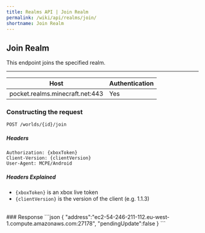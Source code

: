 ```yaml
---
title: Realms API | Join Realm
permalink: /wiki/api/realms/join/
shortname: Join Realm
---
```

## Join Realm
This endpoint joins the specified realm.

---

|Host|Authentication|
|----|--------------|
|pocket.realms.minecraft.net:443|Yes|
  
### Constructing the request
```
POST /worlds/{id}/join
```
  
##### Headers
```http
Authorization: {xboxToken}
Client-Version: {clientVersion}
User-Agent: MCPE/Android
```
  
##### Headers Explained
* `{xboxToken}` is an xbox live token  
* `{clientVersion}` is the version of the client (e.g. 1.1.3)  
  
<br>
### Response
```json
{
    "address":"ec2-54-246-211-112.eu-west-1.compute.amazonaws.com:27178",
    "pendingUpdate":false
}
```
